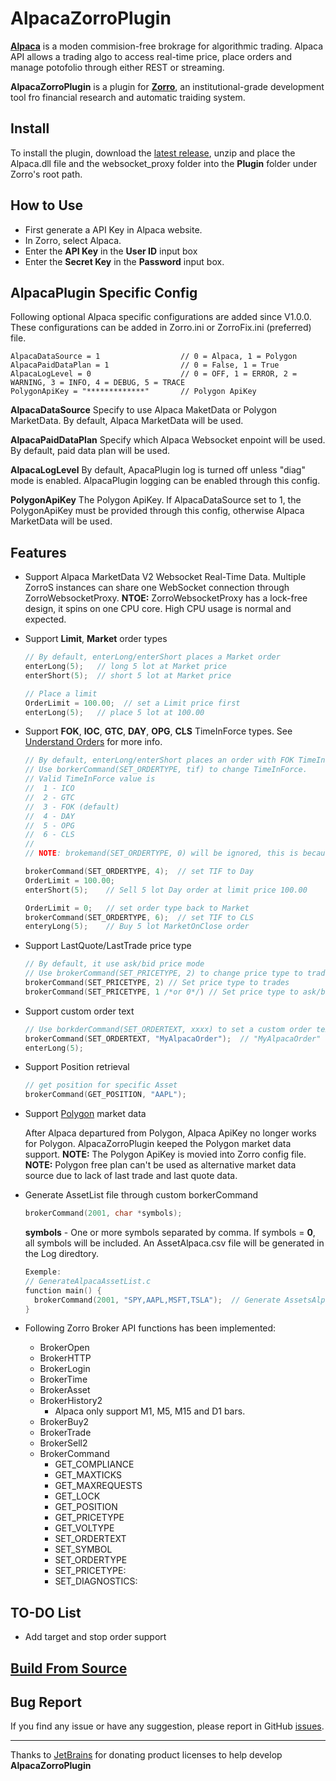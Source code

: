 # AlpacaZorroPlugin

**[Alpaca](http://alpaca.markets)** is a moden commision-free brokrage for algorithmic trading. Alpaca API allows a trading algo to access real-time price, place orders and manage potofolio through either REST or streaming.

**AlpacaZorroPlugin** is a plugin for **[Zorro](https://zorro-project.com/)**, an institutional-grade development tool fro financial research and automatic traiding system.

## Install

To install the plugin, download the [latest release](https://github.com/kzhdev/alpaca_zorro_plugin/releases/download/v1.0.0/AlpacaZorroPlugin_v1.0.0.zip), unzip and place the Alpaca.dll file and the websocket_proxy folder into the **Plugin** folder under Zorro's root path.

## How to Use

* First generate a API Key in Alpaca website.
* In Zorro, select Alpaca.
* Enter the **API Key** in the **User ID** input box
* Enter the **Secret Key** in the **Password** input box.

## AlpacaPlugin Specific Config
Following optional Alpaca specific configurations are added since V1.0.0. These configurations can be added in Zorro.ini or ZorroFix.ini (preferred) file.

  ```text
  AlpacaDataSource = 1                  // 0 = Alpaca, 1 = Polygon
  AlpacaPaidDataPlan = 1	            // 0 = False, 1 = True
  AlpacaLogLevel = 0                    // 0 = OFF, 1 = ERROR, 2 = WARNING, 3 = INFO, 4 = DEBUG, 5 = TRACE
  PolygonApiKey = "*************"       // Polygon ApiKey
  ```

  **AlpacaDataSource**
  Specify to use Alpaca MaketData or Polygon MarketData. By default, Alpaca MarketData will be used.

  **AlpacaPaidDataPlan**
  Specify which Alpaca Websocket enpoint will be used. By default, paid data plan will be used.

  **AlpacaLogLevel**
  By default, ApacaPlugin log is turned off unless "diag" mode is enabled. AlpacaPlugin logging can be enabled through this config.

  **PolygonApiKey**
  The Polygon ApiKey. If AlpacaDataSource set to 1, the PolygonApiKey must be provided through this config, otherwise Alpaca MarketData will be used.

## Features

* Support Alpaca MarketData V2 Websocket Real-Time Data. Multiple ZorroS instances can share one WebSocket connection through ZorroWebsocketProxy.
**NTOE:** ZorroWebsocketProxy has a lock-free design, it spins on one CPU core. High CPU usage is normal and expected.

* Support **Limit**, **Market** order types

  ```C++
  // By default, enterLong/enterShort places a Market order
  enterLong(5);   // long 5 lot at Market price
  enterShort(5);  // short 5 lot at Market price

  // Place a limit
  OrderLimit = 100.00;  // set a Limit price first
  enterLong(5);   // place 5 lot at 100.00
  ```

* Support **FOK**, **IOC**, **GTC**, **DAY**, **OPG**, **CLS** TimeInForce types. See [Understand Orders](https://alpaca.markets/docs/trading-on-alpaca/orders/#time-in-force) for more info.

  ```C++
  // By default, enterLong/enterShort places an order with FOK TimeInfoForce type
  // Use borkerCommand(SET_ORDERTYPE, tif) to change TimeInForce.
  // Valid TimeInForce value is
  //  1 - ICO
  //  2 - GTC
  //  3 - FOK (default)
  //  4 - DAY
  //  5 - OPG
  //  6 - CLS
  //
  // NOTE: brokemand(SET_ORDERTYPE, 0) will be ignored, this is because Zorro always call brokerCommand(SET_ORDERTYPE, 0) before setting limit price.

  brokerCommand(SET_ORDERTYPE, 4);  // set TIF to Day
  OrderLimit = 100.00;
  enterShort(5);    // Sell 5 lot Day order at limit price 100.00

  OrderLimit = 0;   // set order type back to Market
  brokerCommand(SET_ORDERTYPE, 6);  // set TIF to CLS
  enteryLong(5);    // Buy 5 lot MarketOnClose order
  ```

* Support LastQuote/LastTrade price type

  ```C++
  // By default, it use ask/bid price mode
  // Use brokerCommand(SET_PRICETYPE, 2) to change price type to trades
  brokerCommand(SET_PRICETYPE, 2) // Set price type to trades
  brokerCommand(SET_PRICETYPE, 1 /*or 0*/) // Set price type to ask/bid quote
  ```

* Support custom order text

  ```C++
  // Use borkderCommand(SET_ORDERTEXT, xxxx) to set a custom order text
  brokerCommand(SET_ORDERTEXT, "MyAlpacaOrder");  // "MyAlpacaOrder" will be added into ClientOrderId
  enterLong(5);
  ```

* Support Position retrieval

  ```C++
  // get position for specific Asset
  brokerCommand(GET_POSITION, "AAPL");
  ```

* Support [Polygon](https://polygon.io) market data

  After Alpaca departured from Polygon, Alpaca ApiKey no longer works for Polygon. AlpacaZorroPlugin keeped the Polygon market data support. 
  **NOTE:** The Polygon ApiKey is movied into Zorro config file.
  **NOTE:** Polygon free plan can't be used as alternative market data source due to lack of last trade and last quote data.

* Generate AssetList file through custom borkerCommand
  
  ``` C++
  brokerCommand(2001, char *symbols);
  ```

  **symbols** - One or more symbols separated by comma. If symbols = **0**, all symbols will be included.
  An AssetAlpaca.csv file will be generated in the Log diredtory.

  ``` C++
  Exemple:
  // GenerateAlpacaAssetList.c
  function main() {
    brokerCommand(2001, "SPY,AAPL,MSFT,TSLA");  // Generate AssetsAlpaca.csv contains SPY, AAPL, MSFT, TSLA symbols
  }
  ```

* Following Zorro Broker API functions has been implemented:

  * BrokerOpen
  * BrokerHTTP
  * BrokerLogin
  * BrokerTime
  * BrokerAsset
  * BrokerHistory2
    * Alpaca only support M1, M5, M15 and D1 bars.
  * BrokerBuy2
  * BrokerTrade
  * BrokerSell2
  * BrokerCommand
    * GET_COMPLIANCE
    * GET_MAXTICKS
    * GET_MAXREQUESTS
    * GET_LOCK
    * GET_POSITION
    * GET_PRICETYPE
    * GET_VOLTYPE
    * SET_ORDERTEXT
    * SET_SYMBOL
    * SET_ORDERTYPE
    * SET_PRICETYPE:
    * SET_DIAGNOSTICS:

## TO-DO List

* Add target and stop order support

## [Build From Source](BUILD.md)

## Bug Report

If you find any issue or have any suggestion, please report in GitHub [issues](https://github.com/kzhdev/alpaca_zorro_plugin/issues).


---

Thanks to [JetBrains](https://jb.gg/OpenSource/?from=alpaca_zorro_plugin) for donating product licenses to help develop **AlpacaZorroPlugin**

